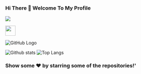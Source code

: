 ### Hi There 👋 Welcome To My Profile
![](https://komarev.com/ghpvc/?username=your-SR-Sunny-Raj&color=orange&style=plastic)

<img height="32" width="32" src="https://cdn.jsdelivr.net/npm/simple-icons@v4/icons/[linkedin].svg" />

![GitHub Logo](https://media.giphy.com/media/dxn6fRlTIShoeBr69N/giphy.gif)

![Github stats](https://github-readme-stats.vercel.app/api?username=SR-Sunny-Raj&show_icons=true&theme=radical)
![Top Langs](https://github-readme-stats.vercel.app/api/top-langs/?username=SR-Sunny-Raj&langs_count=8&show_icons=true&theme=radical)

### Show some ❤️ by starring some of the repositories!'
